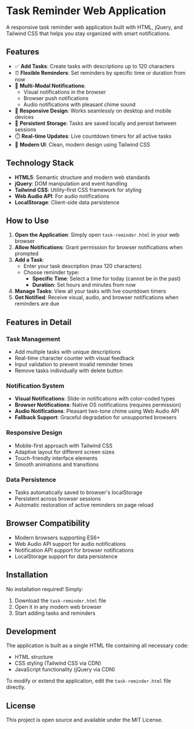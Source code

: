 # Task Reminder Web Application

A responsive task reminder web application built with HTML, jQuery, and Tailwind CSS that helps you stay organized with smart notifications.

## Features

- ✅ **Add Tasks**: Create tasks with descriptions up to 120 characters
- ⏰ **Flexible Reminders**: Set reminders by specific time or duration from now
- 🔔 **Multi-Modal Notifications**: 
  - Visual notifications in the browser
  - Browser push notifications
  - Audio notifications with pleasant chime sound
- 📱 **Responsive Design**: Works seamlessly on desktop and mobile devices
- 💾 **Persistent Storage**: Tasks are saved locally and persist between sessions
- ⏱️ **Real-time Updates**: Live countdown timers for all active tasks
- 🎨 **Modern UI**: Clean, modern design using Tailwind CSS

## Technology Stack

- **HTML5**: Semantic structure and modern web standards
- **jQuery**: DOM manipulation and event handling
- **Tailwind CSS**: Utility-first CSS framework for styling
- **Web Audio API**: For audio notifications
- **LocalStorage**: Client-side data persistence

## How to Use

1. **Open the Application**: Simply open `task-reminder.html` in your web browser
2. **Allow Notifications**: Grant permission for browser notifications when prompted
3. **Add a Task**: 
   - Enter your task description (max 120 characters)
   - Choose reminder type:
     - **Specific Time**: Select a time for today (cannot be in the past)
     - **Duration**: Set hours and minutes from now
4. **Manage Tasks**: View all your tasks with live countdown timers
5. **Get Notified**: Receive visual, audio, and browser notifications when reminders are due

## Features in Detail

### Task Management
- Add multiple tasks with unique descriptions
- Real-time character counter with visual feedback
- Input validation to prevent invalid reminder times
- Remove tasks individually with delete button

### Notification System
- **Visual Notifications**: Slide-in notifications with color-coded types
- **Browser Notifications**: Native OS notifications (requires permission)
- **Audio Notifications**: Pleasant two-tone chime using Web Audio API
- **Fallback Support**: Graceful degradation for unsupported browsers

### Responsive Design
- Mobile-first approach with Tailwind CSS
- Adaptive layout for different screen sizes
- Touch-friendly interface elements
- Smooth animations and transitions

### Data Persistence
- Tasks automatically saved to browser's localStorage
- Persistent across browser sessions
- Automatic restoration of active reminders on page reload

## Browser Compatibility

- Modern browsers supporting ES6+
- Web Audio API support for audio notifications
- Notification API support for browser notifications
- LocalStorage support for data persistence

## Installation

No installation required! Simply:

1. Download the `task-reminder.html` file
2. Open it in any modern web browser
3. Start adding tasks and reminders

## Development

The application is built as a single HTML file containing all necessary code:
- HTML structure
- CSS styling (Tailwind CSS via CDN)
- JavaScript functionality (jQuery via CDN)

To modify or extend the application, edit the `task-reminder.html` file directly.

## License

This project is open source and available under the MIT License.
